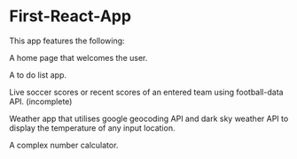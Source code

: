 # First-React-App

This app features the following:

A home page that welcomes the user.

A to do list app.

Live soccer scores or recent scores of an entered team using football-data API. (incomplete)

Weather app that utilises google geocoding API and dark sky weather API to display the temperature of any input location.

A complex number calculator.
